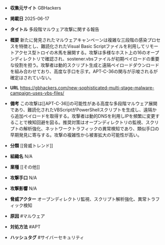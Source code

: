 - **収集元サイト**
GBHackers

- **掲載日**
2025-06-17

- **タイトル**
多段階マルウェア攻撃に関する報告

- **概要**
新たに発見されたマルウェアキャンペーンは複雑な三段階の感染プロセスを特徴とし、難読化されたVisual Basic Scriptファイルを利用してリモートアクセス型トロイの木馬を展開する。攻撃は多様なホスト上の16のオープンディレクトリで確認され、sostener.vbsファイルが初期ペイロードの重要な役割を担う。攻撃者は動的スクリプト生成と遠隔ペイロードダウンロードを組み合わせており、高度な手口を示す。APT-C-36の関与が示唆されるが確定はされていない。

- **URL**
https://gbhackers.com/new-sophisticated-multi-stage-malware-campaign-uses-vbs-files/

- **備考**
この攻撃は[[APT-C-36]]の可能性がある高度な多段階マルウェア展開であり、難読化されたVBScriptがPowerShellスクリプトを生成し、遠隔から追加ペイロードを取得する。攻撃者は動的DNSを利用しIPを頻繁に変更することで検知回避を図る。推奨対策はオープンディレクトリの監視、スクリプトの解析強化、ネットワークトラフィックの異常検知であり、類似手口の早期発見に寄与する。攻撃の複雑性から被害拡大の可能性が高い。

- **分類**
[[脅威トレンド]]

- **組織名**
N/A

- **業種**
[[その他]]

- **攻撃手口**
N/A

- **攻撃影響**
N/A

- **脅威アクター**
オープンディレクトリ監視、スクリプト解析強化、異常トラフィック検知

- **原因**
#マルウェア

- **対処方法**
#APT

- **ハッシュタグ**
#サイバーセキュリティ
